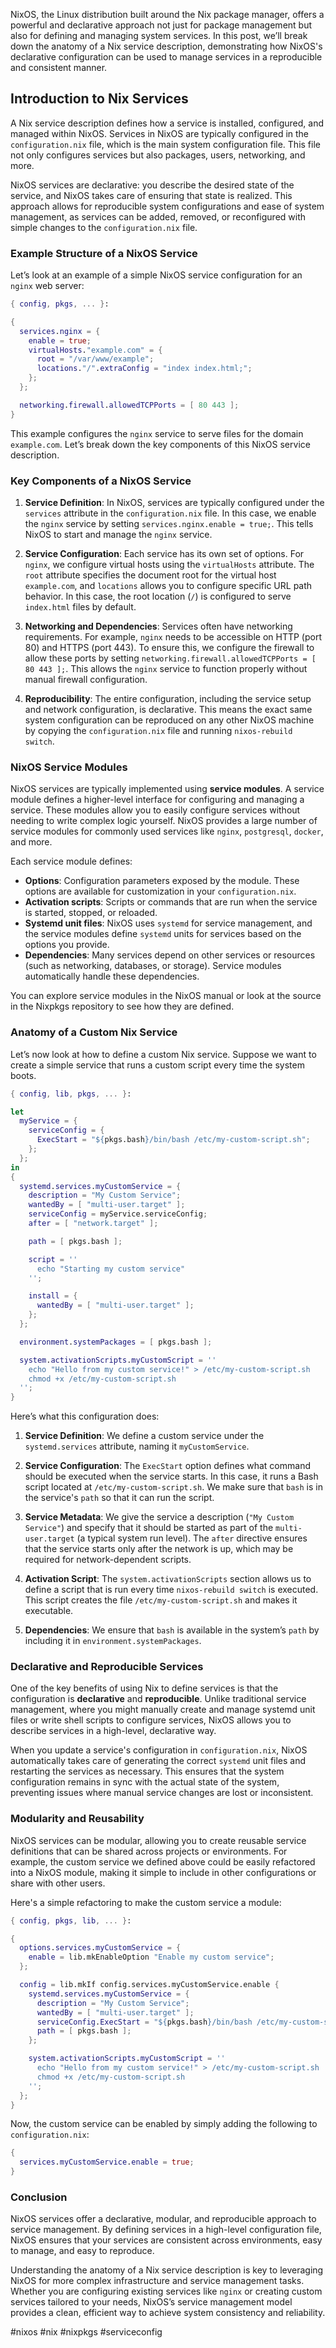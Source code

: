 NixOS, the Linux distribution built around the Nix package manager, offers a powerful and declarative approach not just for package management but also for defining and managing system services. In this post, we’ll break down the anatomy of a Nix service description, demonstrating how NixOS's declarative configuration can be used to manage services in a reproducible and consistent manner.

## Introduction to Nix Services

A Nix service description defines how a service is installed, configured, and managed within NixOS. Services in NixOS are typically configured in the `configuration.nix` file, which is the main system configuration file. This file not only configures services but also packages, users, networking, and more.

NixOS services are declarative: you describe the desired state of the service, and NixOS takes care of ensuring that state is realized. This approach allows for reproducible system configurations and ease of system management, as services can be added, removed, or reconfigured with simple changes to the `configuration.nix` file.

### Example Structure of a NixOS Service

Let’s look at an example of a simple NixOS service configuration for an `nginx` web server:

```nix
{ config, pkgs, ... }:

{
  services.nginx = {
    enable = true;
    virtualHosts."example.com" = {
      root = "/var/www/example";
      locations."/".extraConfig = "index index.html;";
    };
  };

  networking.firewall.allowedTCPPorts = [ 80 443 ];
}
```

This example configures the `nginx` service to serve files for the domain `example.com`. Let’s break down the key components of this NixOS service description.

### Key Components of a NixOS Service

1. **Service Definition**: 
   In NixOS, services are typically configured under the `services` attribute in the `configuration.nix` file. In this case, we enable the `nginx` service by setting `services.nginx.enable = true;`. This tells NixOS to start and manage the `nginx` service.

2. **Service Configuration**:
   Each service has its own set of options. For `nginx`, we configure virtual hosts using the `virtualHosts` attribute. The `root` attribute specifies the document root for the virtual host `example.com`, and `locations` allows you to configure specific URL path behavior. In this case, the root location (`/`) is configured to serve `index.html` files by default.

3. **Networking and Dependencies**:
   Services often have networking requirements. For example, `nginx` needs to be accessible on HTTP (port 80) and HTTPS (port 443). To ensure this, we configure the firewall to allow these ports by setting `networking.firewall.allowedTCPPorts = [ 80 443 ];`. This allows the `nginx` service to function properly without manual firewall configuration.

4. **Reproducibility**:
   The entire configuration, including the service setup and network configuration, is declarative. This means the exact same system configuration can be reproduced on any other NixOS machine by copying the `configuration.nix` file and running `nixos-rebuild switch`.

### NixOS Service Modules

NixOS services are typically implemented using **service modules**. A service module defines a higher-level interface for configuring and managing a service. These modules allow you to easily configure services without needing to write complex logic yourself. NixOS provides a large number of service modules for commonly used services like `nginx`, `postgresql`, `docker`, and more.

Each service module defines:

- **Options**: Configuration parameters exposed by the module. These options are available for customization in your `configuration.nix`.
- **Activation scripts**: Scripts or commands that are run when the service is started, stopped, or reloaded.
- **Systemd unit files**: NixOS uses `systemd` for service management, and the service modules define `systemd` units for services based on the options you provide.
- **Dependencies**: Many services depend on other services or resources (such as networking, databases, or storage). Service modules automatically handle these dependencies.

You can explore service modules in the NixOS manual or look at the source in the Nixpkgs repository to see how they are defined.

### Anatomy of a Custom Nix Service

Let’s now look at how to define a custom Nix service. Suppose we want to create a simple service that runs a custom script every time the system boots.

```nix
{ config, lib, pkgs, ... }:

let
  myService = {
    serviceConfig = {
      ExecStart = "${pkgs.bash}/bin/bash /etc/my-custom-script.sh";
    };
  };
in
{
  systemd.services.myCustomService = {
    description = "My Custom Service";
    wantedBy = [ "multi-user.target" ];
    serviceConfig = myService.serviceConfig;
    after = [ "network.target" ];

    path = [ pkgs.bash ];

    script = ''
      echo "Starting my custom service"
    '';

    install = {
      wantedBy = [ "multi-user.target" ];
    };
  };

  environment.systemPackages = [ pkgs.bash ];

  system.activationScripts.myCustomScript = ''
    echo "Hello from my custom service!" > /etc/my-custom-script.sh
    chmod +x /etc/my-custom-script.sh
  '';
}
```

Here’s what this configuration does:

1. **Service Definition**:
   We define a custom service under the `systemd.services` attribute, naming it `myCustomService`.

2. **Service Configuration**:
   The `ExecStart` option defines what command should be executed when the service starts. In this case, it runs a Bash script located at `/etc/my-custom-script.sh`. We make sure that `bash` is in the service's `path` so that it can run the script.

3. **Service Metadata**:
   We give the service a description (`"My Custom Service"`) and specify that it should be started as part of the `multi-user.target` (a typical system run level). The `after` directive ensures that the service starts only after the network is up, which may be required for network-dependent scripts.

4. **Activation Script**:
   The `system.activationScripts` section allows us to define a script that is run every time `nixos-rebuild switch` is executed. This script creates the file `/etc/my-custom-script.sh` and makes it executable.

5. **Dependencies**:
   We ensure that `bash` is available in the system’s `path` by including it in `environment.systemPackages`.

### Declarative and Reproducible Services

One of the key benefits of using Nix to define services is that the configuration is **declarative** and **reproducible**. Unlike traditional service management, where you might manually create and manage systemd unit files or write shell scripts to configure services, NixOS allows you to describe services in a high-level, declarative way.

When you update a service's configuration in `configuration.nix`, NixOS automatically takes care of generating the correct `systemd` unit files and restarting the services as necessary. This ensures that the system configuration remains in sync with the actual state of the system, preventing issues where manual service changes are lost or inconsistent.

### Modularity and Reusability

NixOS services can be modular, allowing you to create reusable service definitions that can be shared across projects or environments. For example, the custom service we defined above could be easily refactored into a NixOS module, making it simple to include in other configurations or share with other users.

Here's a simple refactoring to make the custom service a module:

```nix
{ config, pkgs, lib, ... }:

{
  options.services.myCustomService = {
    enable = lib.mkEnableOption "Enable my custom service";
  };

  config = lib.mkIf config.services.myCustomService.enable {
    systemd.services.myCustomService = {
      description = "My Custom Service";
      wantedBy = [ "multi-user.target" ];
      serviceConfig.ExecStart = "${pkgs.bash}/bin/bash /etc/my-custom-script.sh";
      path = [ pkgs.bash ];
    };

    system.activationScripts.myCustomScript = ''
      echo "Hello from my custom service!" > /etc/my-custom-script.sh
      chmod +x /etc/my-custom-script.sh
    '';
  };
}
```

Now, the custom service can be enabled by simply adding the following to `configuration.nix`:

```nix
{
  services.myCustomService.enable = true;
}
```

### Conclusion

NixOS services offer a declarative, modular, and reproducible approach to service management. By defining services in a high-level configuration file, NixOS ensures that your services are consistent across environments, easy to manage, and easy to reproduce.

Understanding the anatomy of a Nix service description is key to leveraging NixOS for more complex infrastructure and service management tasks. Whether you are configuring existing services like `nginx` or creating custom services tailored to your needs, NixOS’s service management model provides a clean, efficient way to achieve system consistency and reliability.

<!-- Keywords -->
#nixos #nix #nixpkgs #serviceconfig
<!-- /Keywords -->
